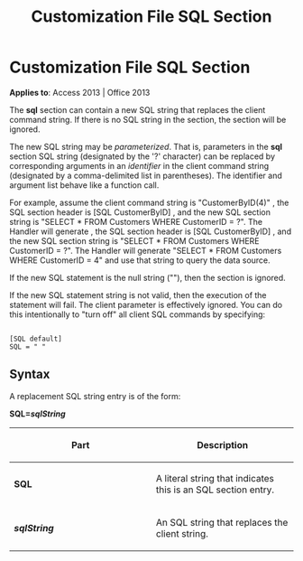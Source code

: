 ﻿---
title: Customization File SQL Section
TOCTitle: Customization File SQL Section
ms:assetid: 002c544f-fe1b-6aeb-ba9a-97b1e1159516
ms:mtpsurl: https://msdn.microsoft.com/library/JJ248776(v=office.15)
ms:contentKeyID: 48542901
ms.date: 09/18/2015
mtps_version: v=office.15
---

# Customization File SQL Section


**Applies to**: Access 2013 | Office 2013

The **sql** section can contain a new SQL string that replaces the client command string. If there is no SQL string in the section, the section will be ignored.

The new SQL string may be *parameterized*. That is, parameters in the **sql** section SQL string (designated by the '?' character) can be replaced by corresponding arguments in an *identifier* in the client command string (designated by a comma-delimited list in parentheses). The identifier and argument list behave like a function call.

For example, assume the client command string is "CustomerByID(4)" , the SQL section header is \[SQL CustomerByID\] , and the new SQL section string is "SELECT \* FROM Customers WHERE CustomerID = ?". The Handler will generate , the SQL section header is \[SQL CustomerByID\] , and the new SQL section string is "SELECT \* FROM Customers WHERE CustomerID = ?". The Handler will generate "SELECT \* FROM Customers WHERE CustomerID = 4" and use that string to query the data source.

If the new SQL statement is the null string (""), then the section is ignored.

If the new SQL statement string is not valid, then the execution of the statement will fail. The client parameter is effectively ignored. You can do this intentionally to "turn off" all client SQL commands by specifying:

``` 
 
[SQL default] 
SQL = " " 
```

## Syntax

A replacement SQL string entry is of the form:

**SQL=*sqlString***

<table>
<colgroup>
<col style="width: 50%" />
<col style="width: 50%" />
</colgroup>
<thead>
<tr class="header">
<th><p>Part</p></th>
<th><p>Description</p></th>
</tr>
</thead>
<tbody>
<tr class="odd">
<td><p><strong>SQL</strong></p></td>
<td><p>A literal string that indicates this is an SQL section entry.</p></td>
</tr>
<tr class="even">
<td><p><strong><em>sqlString</em></strong></p></td>
<td><p>An SQL string that replaces the client string.</p></td>
</tr>
</tbody>
</table>

